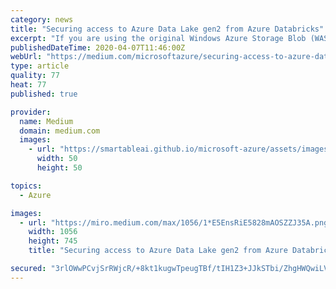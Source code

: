 ```yaml
---
category: news
title: "Securing access to Azure Data Lake gen2 from Azure Databricks"
excerpt: "If you are using the original Windows Azure Storage Blob (WASB) driver it is recommended to use ABFS with ADLS due to greater efficiency with directory level operations. To access data directly ..."
publishedDateTime: 2020-04-07T11:46:00Z
webUrl: "https://medium.com/microsoftazure/securing-access-to-azure-data-lake-gen2-from-azure-databricks-8580ddcbdc6"
type: article
quality: 77
heat: 77
published: true

provider:
  name: Medium
  domain: medium.com
  images:
    - url: "https://smartableai.github.io/microsoft-azure/assets/images/organizations/medium.com-50x50.jpg"
      width: 50
      height: 50

topics:
  - Azure

images:
  - url: "https://miro.medium.com/max/1056/1*E5EnsRiE5828mAOSZZJ35A.png"
    width: 1056
    height: 745
    title: "Securing access to Azure Data Lake gen2 from Azure Databricks"

secured: "3rlOWwPCvjSrRWjcR/+8kt1kugwTpeugTBf/tIH1Z3+JJkSTbi/ZhgHWQwiLVeBqW52idobMAchpa6cMEHqyyeCYtrqvwLn718RqyyhzYLMyQEjOEr8kGknj+ocUkdlZkiykBa4ZS1o+aJjSEeQNXxPEwHQJS95L+JVzxKoUi2Tp379It4BM8vowSzXIDl+61YrVeqQUUZQulFpDrji4GXWXamUYsIoVYQku5sb49+Z1cz/CNODMLvtwcO0h8iE40I4GdQ5e91QuoeZznVIP3UxspFfHoTaZHwExYyCrPzyBlTLHbTw+hzal/G/2H+Ni;OuLfoSRCQCV4d/LxrNY5iw=="
---
```



